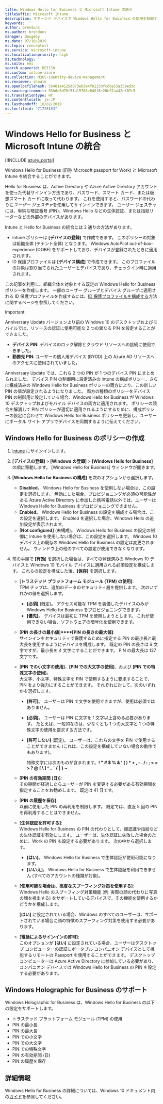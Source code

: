 ```yaml
---
title: Windows Hello for Business と Microsoft Intune の統合
titleSuffix: Microsoft Intune
description: マネージド デバイスで Windows Hello for Business の使用を制御するポリシーを作成する方法について説明します。"
keywords: ''
author: brenduns
ms.author: brenduns
manager: dougeby
ms.date: 07/18/2019
ms.topic: conceptual
ms.service: microsoft-intune
ms.localizationpriority: high
ms.technology: ''
ms.suite: ems
search.appverid: MET150
ms.custom: intune-azure
ms.collection: M365-identity-device-management
ms.reviewer: shpate
ms.openlocfilehash: 58401a4125d073eb3e4f82230fcd6e53a359ed3c
ms.sourcegitcommit: 88b6e6d70f5fa15708e640f6e20b97a442ef07c5
ms.translationtype: HT
ms.contentlocale: ja-JP
ms.lasthandoff: 10/02/2019
ms.locfileid: "71728183"
---
```

# <a name="integrate-windows-hello-for-business-with-microsoft-intune"></a>Windows Hello for Business と Microsoft Intune の統合  


[!INCLUDE [azure_portal](../includes/azure_portal.md)]

Windows Hello for Business (旧称 Microsoft passport for Work) と Microsoft Intune を統合することができます。

 Hello for Business は、Active Directory や Azure Active Directory アカウントを使った代替サインイン方法であり、パスワード、スマート カード、または仮想スマート カードに取って代わります。 これを使用すると、パスワードの代わりに*ユーザー ジェスチャ*を使用してサインインできます。 ユーザー ジェスチャには、単純な暗証番号 (PIN)、Windows Hello などの生体認証、または指紋リーダーなどの外部のデバイスがあります。

Intune と Hello for Business の統合には 2 通りの方法があります。

- Intune ポリシーは **[デバイスの登録]** で作成できます。 このポリシーの対象は組織全体 (テナント全体) となります。 Windows AutoPilot out-of-box-experience (OOBE) をサポートしており、デバイスが登録されたときに適用されます。 
- ID 保護プロファイルは **[デバイス構成]** で作成できます。 このプロファイルの対象は割り当てられたユーザーとデバイスであり、チェックイン時に適用されます。 

この記事を利用し、組織全体を対象とする既定の Windows Hello for Business ポリシーを作成します。 一部のユーザー グループとデバイス グループに適用される ID 保護プロファイルを作成するには、[ID 保護プロファイルを構成する](identity-protection-configure.md)方法に関するページを参照してください。  

<!--- - You can store authentication certificates in the Windows Hello for Business key storage provider (KSP). For more information, see [Secure resource access with certificate profiles in Microsoft Intune](secure-resource-access-with-certificate-profiles.md). --->

> [!IMPORTANT]
> Anniversary Update バージョンより前の Windows 10 のデスクトップおよびモバイルでは、リソースの認証に使用可能な 2 つの異なる PIN を設定することができました。
> - **デバイス PIN**: デバイスのロック解除とクラウド リソースへの接続に使用できました。
> - **勤務先 PIN**: ユーザーの個人用デバイス (BYOD) 上の Azure AD リソースへのアクセスに使用されていました。
> 
> Anniversary Update では、これら 2 つの PIN が 1 つのデバイス PIN にまとめられました。
> デバイス PIN の制御用に設定済みの Intune の構成ポリシー、さらに構成済みの Windows Hello for Business ポリシーの両方により、この新しい PIN の値が設定されるようになりました。
> 両方の種類のポリシーをデバイス PIN の制御用に設定している場合、Windows Hello for Business が Windows 10 デスクトップおよびモバイル デバイスの両方に適用されます。
> ポリシーの競合を解消して PIN ポリシーが適切に適用されるようにするために、構成ポリシーの設定に合わせて Windows Hello for Business ポリシーを更新し、ユーザーにポータル サイト アプリでデバイスを同期するように伝えてください。



## <a name="create-a-windows-hello-for-business-policy"></a>Windows Hello for Business のポリシーの作成

1. [Intune](https://go.microsoft.com/fwlink/?linkid=2090973) にサインインします。

2. **[デバイスの登録]** > **[Windows の登録]** > **[Windows Hello for Business]** の順に移動します。 [Windows Hello for Business] ウィンドウが開きます。

3. **[Windows Hello for Business の構成]** を次のオプションから選択します。

    - **Disabled**。 Windows Hello for Business を使用しない場合は、この設定を選択します。 無効にした場合、プロビジョニングが必須の可能性がある Azure Active Directory に参加した携帯電話以外では、ユーザーは Windows Hello for Business をプロビジョニングできません。
    - **Enabled**。 Windows Hello for Business の設定を構成する場合は、この設定を選択します。  *Enabled* を選択した場合、Windows Hello の追加設定が表示されます。 
    - **[Not configured]** (未構成)。 Windows Hello for Business の設定の制御に Intune を使用しない場合は、この設定を選択します。 Windows 10 デバイス上の既存の Windows Hello for Business の設定は変更されません。 ウィンドウ上の他のすべての設定が使用できなくなります。

4. 前の手順で **[有効]** を選択した場合は、すべての登録済みの Windows 10 デバイスと Windows 10 モバイル デバイスに適用される必須設定を構成します。 これらの設定を構成した後、**[保存]** を選択します。

   - **[トラステッド プラットフォーム モジュール (TPM) の使用]**:  
     TPM チップは、追加のデータのセキュリティ層を提供します。 次のいずれかの値を選択します。

     - **[必須]** (既定)。 アクセス可能な TPM を装備したデバイスのみが Windows Hello for Business をプロビジョニングできます。
     - **[優先]**。 デバイスは最初に TPM を使用しようとします。 これが使用できない場合、ソフトウェアの暗号化を使用できます。

   - **[PIN の長さの最小値]****[PIN の長さの最大値]**:  
     サインインをセキュリティで保護するために指定する PIN の最小長と最大長を使用するようにデバイスを構成します。 既定の PIN の長さは 6 文字ですが、最小長を 4 文字にすることができます。 PIN の最大長は 127 文字です。

   - **[PIN での小文字の使用]**、**[PIN での大文字の使用]**、および **[PIN での特殊文字の使用]**。  
     大文字、小文字、特殊文字を PIN で使用するように要求することで、PIN をより強力にすることができます。 それぞれに対して、次のいずれかを選択します。

     - **[許可]**。 ユーザーは PIN で文字を使用できますが、使用は必須ではありません。

     - **[必須]**。 ユーザーは PIN に文字を 1 文字以上含める必要があります。 たとえば、一般的なのは、少なくとも 1 つの大文字と 1 つの特殊文字の使用を要求する方法です。

     - **[許可しない]** (既定)。 ユーザーは、これらの文字を PIN で使用することができません  (これは、この設定を構成していない場合の動作でもあります)。   

       特殊文字には次のものが含まれます。**! " # $ % &amp; ' ( ) &#42; + , - . / : ; &lt; = &gt; ? @ [ \ ] ^ _ &#96; { &#124; } ~**

   - **[PIN の有効期間 (日)]**:  
     その期間が経過したらユーザーが PIN を変更する必要がある有効期間を指定することをお勧めします。 既定は 41 日です。

   - **[PIN の履歴を保存]**:  
     以前に使用した PIN の再利用を制限します。 既定では、直近 5 回の PIN を再利用することはできません。

   - **[生体認証を許可する]**:  
     Windows Hello for Business の PIN の代わりとして、顔認識や指紋などの生体認証を有効にします。 ユーザーは、生体認証に失敗した場合のために、Work の PIN も設定する必要があります。 次の中から選択します。

     - **[はい]**。 Windows Hello for Business で生体認証が使用可能になります。
     - **[いいえ]**。 Windows Hello for Business で生体認証を利用できません (すべてのアカウントの種類が対象)。

   - **[使用可能な場合は、高度なスプーフィング対策を使用する]**:  
     Windows Hello のスプーフィング対策機能 (例: 実際の顔の代わりに写真の顔を検出する) をサポートしているデバイスで、その機能を使用するかどうかを構成します。  

     **[はい]** に設定されている場合、Windows のすべてのユーザーは、サポートされている場合に顔の特徴のスプーフィング対策を使用する必要があります。

   - **[電話によるサインインの許可]**:   
     このオプションが **[はい]** に設定されている場合、ユーザーはデスクトップ コンピューターの認証にポータブル コンパニオン デバイスとして機能するリモートの Passport を使用することができます。 デスクトップ コンピューターは Azure Active Directory に参加している必要があり、コンパニオン デバイスでは Windows Hello for Business の PIN を設定する必要があります。

## <a name="windows-holographic-for-business-support"></a>Windows Holographic for Business のサポート

Windows Holographic for Business は、Windows Hello for Business の以下の設定をサポートします。

- トラステッド プラットフォーム モジュール (TPM) の使用
- PIN の最小長
- PIN の最大長
- PIN での小文字
- PIN での大文字
- PIN での特殊文字
- PIN の有効期間 (日)
- PIN の履歴を保存

## <a name="further-information"></a>詳細情報
Windows Hello for Business の詳細については、Windows 10 ドキュメント内の[ガイド](https://technet.microsoft.com/library/mt589441.aspx)を参照してください。
